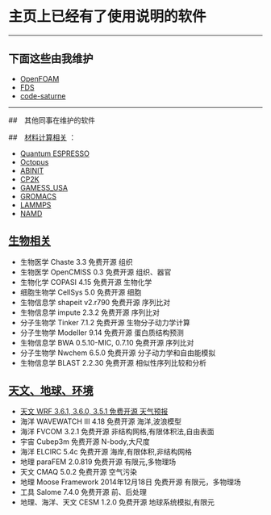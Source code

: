 # 主页上已经有了使用说明的软件

---------

## 下面这些由我维护　

* [OpenFOAM](http://www.nscc-gz.cn/newsdetail.html?6135)
* [FDS](http://www.nscc-gz.cn/newsdetail.html?6139)
* [code-saturne](http://www.nscc-gz.cn/newsdetail.html?6143)

----------

##　其他同事在维护的软件

##　[材料计算相关](http://www.nscc-gz.cn/Apps/MaterialsEngineering.html#Page_3_0_0) ：

* [Quantum ESPRESSO](http://www.nscc-gz.cn/newsdetail.html?7311)
* [Octopus](http://www.nscc-gz.cn/newsdetail.html?6119)
* [ABINIT](http://www.nscc-gz.cn/newsdetail.html?6120)
* [CP2K](http://www.nscc-gz.cn/newsdetail.html?6121)
* [GAMESS_USA](http://www.nscc-gz.cn/newsdetail.html?6122)
* [GROMACS](http://www.nscc-gz.cn/newsdetail.html?6123)
* [LAMMPS](http://www.nscc-gz.cn/newsdetail.html?6124)
* [NAMD](http://www.nscc-gz.cn/newsdetail.html?6134)

## [生物相关](http://www.nscc-gz.cn/Apps/Biomedical.html#Page_3_0_0)


* 生物医学	Chaste	3.3	免费开源	组织
* 生物医学	OpenCMISS	0.3	免费开源	组织、器官
* 生物化学	COPASI	4.15	免费开源	生物化学
* 细胞生物学	CellSys	5.0	免费开源	细胞
* 生物信息学	shapeit	v2.r790	免费开源	序列比对
* 生物信息学	impute	2.3.2	免费开源	序列比对
* 分子生物学	Tinker	7.1.2	免费开源	生物分子动力学计算
* 分子生物学	Modeller	9.14	免费开源	蛋白质结构预测
* 生物信息学	BWA	0.5.10-MIC, 0.7.10	免费开源	序列比对
* 分子生物学	Nwchem	6.5.0	免费开源	分子动力学和自由能模拟
* 生物信息学	BLAST	2.2.30	免费开源	相似性序列比较和分析

## [天文、地球、环境](http://www.nscc-gz.cn/Apps/AstronomicalEnvironment.html?)

* [天文	WRF	3.6.1, 3.6.0, 3.5.1	免费开源	天气预报](http://www.nscc-gz.cn/newsdetail.html?6137)
* 海洋	WAVEWATCH III	4.18	免费开源	海洋,波浪模型
* 海洋	FVCOM	3.2.1	免费开源	非结构网格,有限体积法,自由表面
* 宇宙	Cubep3m	 	免费开源	N-body,大尺度
* 海洋	ELCIRC	5.4c	免费开源	海岸,有限体积,非结构网格
* 地理	paraFEM	2.0.819	免费开源	有限元,多物理场
* 天文	CMAQ	5.0.2	免费开源	空气污染
* 地理	Moose Framework	2014年12月18日	免费开源	有限元，多物理场
* 工具	Salome	7.4.0	免费开源	前、后处理
* 地理、海洋、天文	CESM	1.2.0	免费开源	地球系统模拟,有限元

